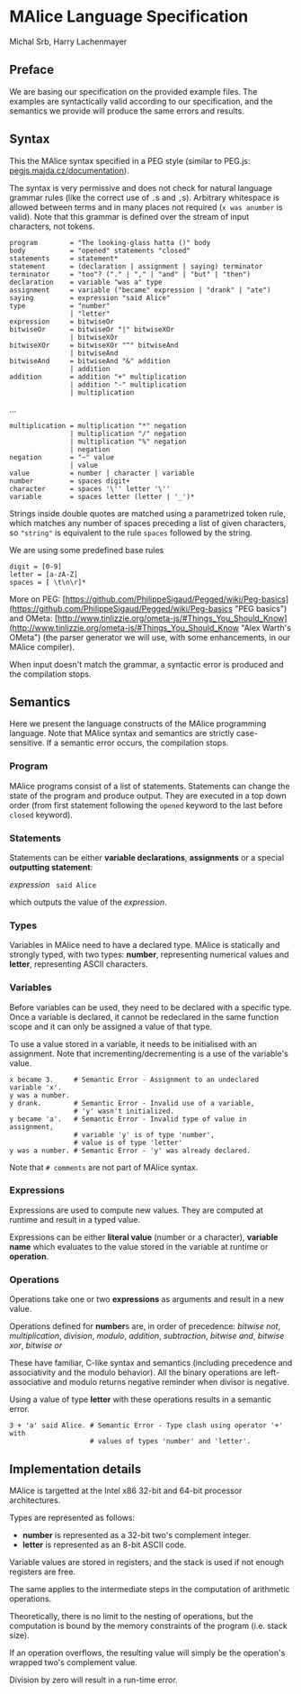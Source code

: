 # MAlice Language Specification
Michal Srb, Harry Lachenmayer


## Preface

We are basing our specification on the provided example files. The examples are syntactically valid according to our specification, and the semantics we provide will produce the same errors and results.



## Syntax

This the MAlice syntax specified in a PEG style (similar to PEG.js: [pegjs.majda.cz/documentation](http://pegjs.majda.cz/documentation#grammar-syntax-and-semantics-parsing-expression-types "PEG.js syntax")).

The syntax is very permissive and does not check for natural language grammar rules (like the correct use of `.`s and `,`s). Arbitrary whitespace is allowed between terms and in many places not required (`x was anumber` is valid). Note that this
grammar is defined over the stream of input characters, not tokens.

    program        = "The looking-glass hatta ()" body
    body           = "opened" statements "closed"
    statements     = statement*
    statement      = (declaration | assignment | saying) terminator
    terminator     = "too"? ("." | "," | "and" | "but" | "then")
    declaration    = variable "was a" type
    assignment     = variable ("became" expression | "drank" | "ate")
    saying         = expression "said Alice"
    type           = "number" 
                   | "letter"
    expression     = bitwiseOr
    bitwiseOr      = bitwiseOr "|" bitwiseXOr
                   | bitwiseXOr
    bitwiseXOr     = bitwiseXOr "^" bitwiseAnd 
                   | bitwiseAnd
    bitwiseAnd     = bitwiseAnd "&" addition 
                   | addition
    addition       = addition "+" multiplication
                   | addition "-" multiplication
                   | multiplication
...

    multiplication = multiplication "*" negation
                   | multiplication "/" negation
                   | multiplication "%" negation
                   | negation
    negation       = "~" value
                   | value
    value          = number | character | variable
    number         = spaces digit+
    character      = spaces '\'' letter '\''
    variable       = spaces letter (letter | '_')*    

Strings inside double quotes are matched using a parametrized token rule, which matches any number of spaces preceding a list of given characters, so `"string"` is equivalent to the rule `spaces` followed by the string.

We are using some predefined base rules

    digit = [0-9]
    letter = [a-zA-Z]
    spaces = [ \t\n\r]*

More on PEG: [https://github.com/PhilippeSigaud/Pegged/wiki/Peg-basics](https://github.com/PhilippeSigaud/Pegged/wiki/Peg-basics "PEG basics") and OMeta: [http://www.tinlizzie.org/ometa-js/#Things_You_Should_Know](http://www.tinlizzie.org/ometa-js/#Things_You_Should_Know "Alex Warth's OMeta") (the parser generator we will use, with some enhancements, in our MAlice compiler).

When input doesn't match the grammar, a syntactic error is produced and the compilation stops.

## Semantics

Here we present the language constructs of the MAlice programming language. Note that MAlice syntax and semantics are strictly case-sensitive. If a semantic error occurs, the compilation stops.

### Program

MAlice programs consist of a list of statements. Statements can change the state of the program and produce output. They are executed in a top down order (from first statement following the `opened` keyword to the last before `closed` keyword).

### Statements

Statements can be either **variable declarations**, **assignments** or a special **outputting statement**:

*expression* ` said Alice`

which outputs the value of the *expression*.

### Types

Variables in MAlice need to have a declared type. MAlice is statically and strongly typed, with two types: **number**, representing numerical values and **letter**, representing ASCII characters.

### Variables

Before variables can be used, they need to be declared with a specific type. Once a variable is declared, it cannot be redeclared in the same function scope and it can only be assigned a value of that type.

To use a value stored in a variable, it needs to be initialised with an assignment. Note that incrementing/decrementing is a use of the variable's value.

    x became 3.     # Semantic Error - Assignment to an undeclared variable 'x'.
    y was a number.
    y drank.        # Semantic Error - Invalid use of a variable,
                    # 'y' wasn't initialized.
    y became 'a'.   # Semantic Error - Invalid type of value in assignment,
                    # variable 'y' is of type 'number',
                    # value is of type 'letter'
    y was a number. # Semantic Error - 'y' was already declared.


Note that `# comments` are not part of MAlice syntax.

### Expressions

Expressions are used to compute new values. They are computed at runtime and result in a typed value.

Expressions can be either **literal value** (number or a character), **variable name** which evaluates to the value stored in the variable at runtime or **operation**.

### Operations

Operations take one or two **expressions** as arguments and result in a new value.

Operations defined for **number**s are, in order of precedence: *bitwise not*, *multiplication*, *division*, *modulo*, *addition*, *subtraction*, *bitwise and*, *bitwise xor*, *bitwise or*

These have familiar, C-like syntax and semantics (including precedence and associativity and the modulo behavior). All the binary operations are left-associative and modulo returns negative reminder when divisor is negative.

Using a value of type **letter** with these operations results in a semantic error.

    3 + 'a' said Alice. # Semantic Error - Type clash using operator '+' with 
                        # values of types 'number' and 'letter'.


## Implementation details

MAlice is targetted at the Intel x86 32-bit and 64-bit processor architectures.

Types are represented as follows:

- **number** is represented as a 32-bit two's complement integer.
- **letter** is represented as an 8-bit ASCII code.

Variable values are stored in registers, and the stack is used if not enough registers are free.

The same applies to the intermediate steps in the computation of arithmetic operations.

Theoretically, there is no limit to the nesting of operations, but the computation is bound by the memory constraints of the program (i.e. stack size).

If an operation overflows, the resulting value will simply be the operation's wrapped two's complement value.

Division by zero will result in a run-time error.
